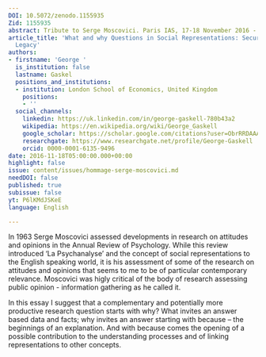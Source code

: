 ```yaml
---
DOI: 10.5072/zenodo.1155935
Zid: 1155935
abstract: Tribute to Serge Moscovici. Paris IAS, 17-18 November 2016 - Session 7
article_title: 'What and why Questions in Social Representations: Securing Moscovici’s
  Legacy'
authors:
- firstname: 'George '
  is_institution: false
  lastname: Gaskel
  positions_and_institutions:
  - institution: London School of Economics, United Kingdom
    positions:
    - ''
  social_channels:
    linkedin: https://uk.linkedin.com/in/george-gaskell-780b43a2
    wikipedia: https://en.wikipedia.org/wiki/George_Gaskell
    google_scholar: https://scholar.google.com/citations?user=ObrRRDAAAAAJ&hl=en
    researchgate: https://www.researchgate.net/profile/George-Gaskell
    orcid: 0000-0001-6135-9496
date: 2016-11-18T05:00:00.000+00:00
highlight: false
issue: content/issues/hommage-serge-moscovici.md
needDOI: false
published: true
subissue: false
yt: P6lKMdJSKeE
language: English

---
```

In 1963 Serge Moscovici assessed developments in research on attitudes and opinions in the Annual Review of Psychology.  While this review introduced ‘La Psychanalyse’ and the concept of social representations to the English speaking world, it is his assessment of some of the research on attitudes and opinions that seems to me to be of particular contemporary relevance.  Moscovici was higly critical of the body of research assessing public opinion - information gathering as he called it.

In this essay I suggest that a complementary and potentially more productive research question starts with why?   What invites an answer based data and facts; why invites an answer starting with because – the beginnings of an explanation.  And with because comes the opening of a possible contribution to the understanding processes and of linking representations to other concepts.

<Youtube yt="P6lKMdJSKeE" caption="What and why questions in social representations securing Moscovici s legacy"></Youtube>
